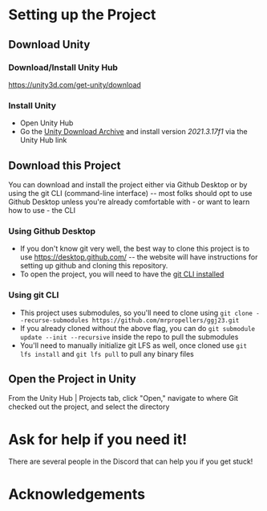 # Setting up the Project
## Download Unity
### Download/Install Unity Hub
https://unity3d.com/get-unity/download
### Install Unity
* Open Unity Hub
* Go the [Unity Download Archive](https://unity3d.com/get-unity/download/archive) and install version *2021.3.17f1* via the Unity Hub link
## Download this Project
You can download and install the project either via Github Desktop or by using the git CLI (command-line interface) -- most folks should opt to use Github Desktop unless you're already comfortable with - or want to learn how to use - the CLI
### Using Github Desktop
* If you don't know git very well, the best way to clone this project is to use https://desktop.github.com/ -- the website will have instructions for setting up github and cloning this repository.
* To open the project, you will need to have the [git CLI installed](https://git-scm.com/downloads)
### Using git CLI
* This project uses submodules, so you'll need to clone using `git clone --recurse-submodules https://github.com/mrpropellers/ggj23.git`
* If you already cloned without the above flag, you can do `git submodule update --init --recursive` inside the repo to pull the submodules
* You'll need to manually initialize git LFS as well, once cloned use `git lfs install` and `git lfs pull` to pull any binary files
## Open the Project in Unity
From the Unity Hub | Projects tab, click "Open," navigate to where Git checked out the project, and select the *<PROJECT NAME>* directory

# Ask for help if you need it!
There are several people in the Discord that can help you if you get stuck!

# Acknowledgements
